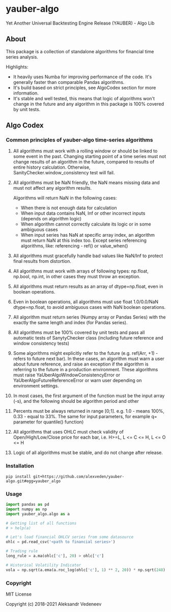 # yauber-algo
Yet Another Universal Backtesting Engine Release (YAUBER) - Algo Lib

## About
This package is a collection of standalone algorithms for financial time series analysis. 

Highlights:
- It heavily uses Numba for improving performance of the code. It's generally faster than comparable Pandas algorithms. 
- It's build based on strict principles,  see AlgoCodex section for more information.
- It's stable and well tested, this means that logic of algorithms won't change in the future and any algorithm in this package is 100% covered by unit tests.

## Algo Codex 
### Common principles of yauber-algo time-series algorithms 

1. All algorithms must work with a rolling window or should be linked to some event in the past. 
   Changing starting point of a time series must not change results of an algorithm in the future, compared to results of entire history calculation. Otherwise, SanityChecker.window_consistency test will fail.
    
2. All algorithms must be NaN friendly, the NaN means missing data and must not affect any algorithm results. 
   
   Algorithms will return NaN in the following cases:
   
   - When there is not enough data for calculation
   - When input data contains NaN, Inf or other incorrect inputs (depends on algorithm logic)
   - When algorithm cannot correctly calculate its logic or in some ambiguous cases
   - When input series has NaN at specific array index, an algorithm must return NaN at this index too. Except series referencing algorithms, like: referencing - ref() or value_when()

3. All algorithms must gracefully handle bad values like NaN/Inf to protect final results from distortion. 

4. All algorithms must work with arrays of following types: np.float, np.bool, np.int, in other cases they must throw an exception.

5. All algorithms must return results as an array of dtype=np.float, even in boolean operations. 

6. Even in boolean operations, all algorithms must use float 1.0/0.0/NaN dtype=np.float, to avoid ambiguous cases with NaN boolean operations. 

7. All algorithm must return series (Numpy array or Pandas Series) with the exactly the same length and index (for Pandas series).

8. All algorithms must be 100% covered by unit tests and pass all automatic tests of SanytyChecker class (including future reference and window consistency tests)

9. Some algorithms might explicitly refer to the future (e.g. ref(Arr, +1) - refers to future next bar). In these cases, an algorithm must warn a user about future reference, and raise an exception if the algorithm is referring to the future in a production environment. 
   These algorithms must raise YaUberAlgoWindowConsistencyError or YaUberAlgoFutureReferenceError or warn user depending on environment settings. 
   
10. In most cases, the first argument of the function must be the input array (-s), and the following should be 
    algorithm period and other   
    
11. Percents must be always returned in range [0;1]. e.g. 1.0 - means 100%, 0.33 - equal to 33%. The same for input parameters, for example q= parameter for quantile() function)

12. All algorithms that uses OHLC must check validity of Open/High/Low/Close price for each bar, i.e. H>=L, L <= C <= H, L <= O <= H

13. Logic of all algorithms must be stable, and do not change after release.  

### Installation
```
pip install git+https://github.com/alexveden/yauber-algo.git#egg=yauber_algo
```

### Usage

```python
import pandas as pd
import numpy as np
import yauber_algo.algo as a

# Getting list of all functions
# > help(a)

# Let's load financial OHLCV series from some datasource 
ohlc = pd.read_csv('<path to financial series>')

# Trading rule
long_rule = a.ma(ohlc['c'], 20) > ohlc['c']

# Historical Volatility Indicator
vola = np.sqrt(a.ema(a.roc_log(ohlc['c'], 1) ** 2, 20)) * np.sqrt(248)
```

### Copyright
MIT License

Copyright (c) 2018-2021 Aleksandr Vedeneev